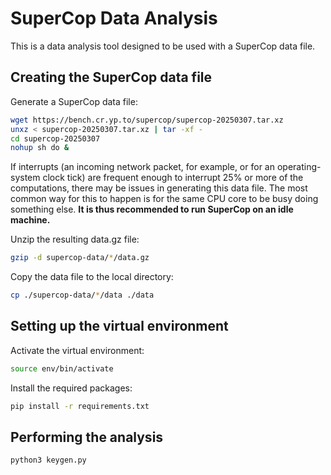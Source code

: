 # SuperCop Data Analysis
This is a data analysis tool designed to be used with a SuperCop data file. 

## Creating the SuperCop data file

Generate a SuperCop data file:

```sh
wget https://bench.cr.yp.to/supercop/supercop-20250307.tar.xz
unxz < supercop-20250307.tar.xz | tar -xf -
cd supercop-20250307
nohup sh do &
```

If interrupts (an incoming network packet, for example, or for an operating-system clock tick) are frequent enough to interrupt 25% or more of the computations, there may be issues in generating this data file. The most common way for this to happen is for the same CPU core to be busy doing something else. **It is thus recommended to run SuperCop on an idle machine.** 

Unzip the resulting data.gz file:

```sh
gzip -d supercop-data/*/data.gz
```

Copy the data file to the local directory:
```sh
cp ./supercop-data/*/data ./data
```


## Setting up the virtual environment

Activate the virtual environment:

```sh
source env/bin/activate
```

Install the required packages:

```sh
pip install -r requirements.txt
```

## Performing the analysis

```sh
python3 keygen.py
```

